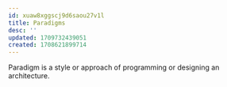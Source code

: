 ```yaml
---
id: xuaw8xggscj9d6saou27v1l
title: Paradigms
desc: ''
updated: 1709732439051
created: 1708621899714
---
```


Paradigm is a style or approach of programming or designing an architecture.
